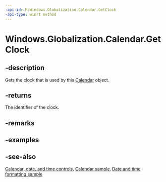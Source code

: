 ```yaml
---
-api-id: M:Windows.Globalization.Calendar.GetClock
-api-type: winrt method
---
```


<!-- Method syntax
public string GetClock()
-->

# Windows.Globalization.Calendar.GetClock

## -description
Gets the clock that is used by this [Calendar](calendar.md) object.

## -returns
The identifier of the clock.

## -remarks

## -examples

## -see-also

[Calendar, date, and time controls](/windows/uwp/design/controls-and-patterns/date-and-time), [Calendar sample](https://github.com/Microsoft/Windows-universal-samples/tree/master/Samples/Calendar), [Date and time formatting sample](https://github.com/microsoft/Windows-universal-samples/tree/master/Samples/DateTimeFormatting)

